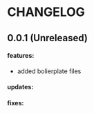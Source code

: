 CHANGELOG
=========

## 0.0.1 (Unreleased)

#### features:
 - added bolierplate files

#### updates:

#### fixes:
